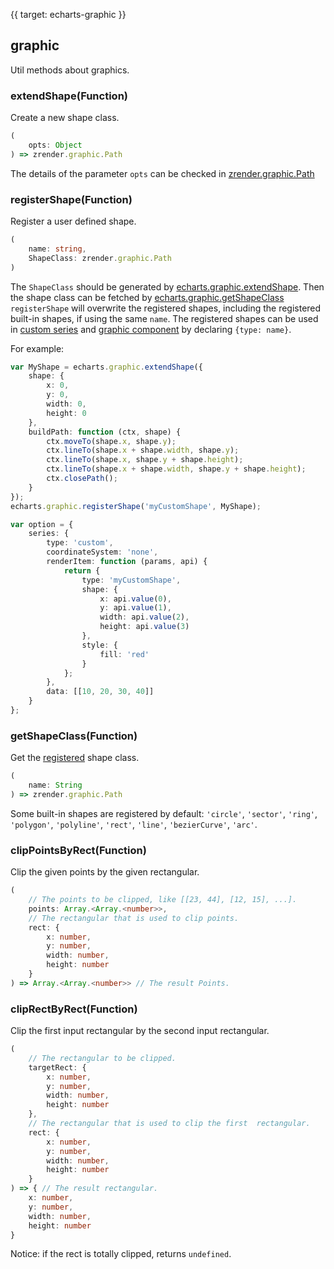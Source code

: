 {{ target: echarts-graphic }}

## graphic

Util methods about graphics.


### extendShape(Function)

Create a new shape class.

```ts
(
    opts: Object
) => zrender.graphic.Path
```

The details of the parameter `opts` can be checked in [zrender.graphic.Path](https://ecomfe.github.io/zrender-doc/public/api.html#zrenderpath)


### registerShape(Function)

Register a user defined shape.

```ts
(
    name: string,
    ShapeClass: zrender.graphic.Path
)
```

The `ShapeClass` should be generated by [echarts.graphic.extendShape](~echarts.graphic.extendShape).
Then the shape class can be fetched by [echarts.graphic.getShapeClass](~echarts.graphic.getShapeClass)
`registerShape` will overwrite the registered shapes, including the registered built-in shapes, if using the same `name`.
The registered shapes can be used in [custom series](option.html#series-custom) and
[graphic component](option.html#graphic) by declaring `{type: name}`.

For example:
```ts
var MyShape = echarts.graphic.extendShape({
    shape: {
        x: 0,
        y: 0,
        width: 0,
        height: 0
    },
    buildPath: function (ctx, shape) {
        ctx.moveTo(shape.x, shape.y);
        ctx.lineTo(shape.x + shape.width, shape.y);
        ctx.lineTo(shape.x, shape.y + shape.height);
        ctx.lineTo(shape.x + shape.width, shape.y + shape.height);
        ctx.closePath();
    }
});
echarts.graphic.registerShape('myCustomShape', MyShape);

var option = {
    series: {
        type: 'custom',
        coordinateSystem: 'none',
        renderItem: function (params, api) {
            return {
                type: 'myCustomShape',
                shape: {
                    x: api.value(0),
                    y: api.value(1),
                    width: api.value(2),
                    height: api.value(3)
                },
                style: {
                    fill: 'red'
                }
            };
        },
        data: [[10, 20, 30, 40]]
    }
};
```


### getShapeClass(Function)

Get the [registered](~echarts.graphic.registerShape) shape class.

```ts
(
    name: String
) => zrender.graphic.Path
```

Some built-in shapes are registered by default:
`'circle'`, `'sector'`, `'ring'`, `'polygon'`, `'polyline'`, `'rect'`, `'line'`, `'bezierCurve'`, `'arc'`.


### clipPointsByRect(Function)

Clip the given points by the given rectangular.

```ts
(
    // The points to be clipped, like [[23, 44], [12, 15], ...].
    points: Array.<Array.<number>>,
    // The rectangular that is used to clip points.
    rect: {
        x: number,
        y: number,
        width: number,
        height: number
    }
) => Array.<Array.<number>> // The result Points.
```

### clipRectByRect(Function)

Clip the first input rectangular by the second input rectangular.

```ts
(
    // The rectangular to be clipped.
    targetRect: {
        x: number,
        y: number,
        width: number,
        height: number
    },
    // The rectangular that is used to clip the first  rectangular.
    rect: {
        x: number,
        y: number,
        width: number,
        height: number
    }
) => { // The result rectangular.
    x: number,
    y: number,
    width: number,
    height: number
}
```

Notice: if the rect is totally clipped, returns `undefined`.

